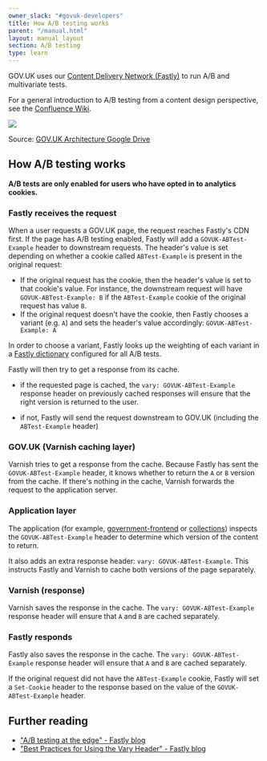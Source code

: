 ```yaml
---
owner_slack: "#govuk-developers"
title: How A/B testing works
parent: "/manual.html"
layout: manual_layout
section: A/B testing
type: learn
---
```


GOV.UK uses our [Content Delivery Network (Fastly)][cdn] to run A/B and multivariate tests.

For a general introduction to A/B testing from a content design perspective, see the [Confluence Wiki](https://bit.ly/AB-testing-GOVUK).

[cdn]: https://docs.publishing.service.gov.uk/manual/cdn.html

![](https://docs.google.com/drawings/d/e/2PACX-1vR67bcDfNDaa4buyKGKQev0xUsjcD9RzjNCjWGhr0HJtXRmSNaltPJotXjwmKUmZj0ZH_B2xAymEYbV/pub?w=1330&h=517)

Source: [GOV.UK Architecture Google Drive](https://docs.google.com/drawings/d/1rx4brKZBzj-9q3evkiUw2MbqwqTYWkc0Lku6u3cLXqU/edit)

## How A/B testing works

**A/B tests are only enabled for users who have opted in to analytics cookies.**

### Fastly receives the request

When a user requests a GOV.UK page, the request reaches Fastly's CDN first. If the page has A/B testing enabled, Fastly will add a `GOVUK-ABTest-Example` header to downstream requests. The header's value is set depending on whether a cookie called `ABTest-Example` is present in the original request:

- If the original request has the cookie, then the header's value is set to that cookie's value. For instance, the downstream request will have `GOVUK-ABTest-Example: B` if the `ABTest-Example` cookie of the original request has value `B`.
- If the original request doesn't have the cookie, then Fastly chooses a variant (e.g. `A`) and sets the header's value accordingly: `GOVUK-ABTest-Example: A`

In order to choose a variant, Fastly looks up the weighting of each variant in a [Fastly dictionary][dicts] configured for all A/B tests.

Fastly will then try to get a response from its cache.

- if the requested page is cached, the `vary: GOVUK-ABTest-Example` response header on previously cached responses will ensure that the right version is returned to the user.

- if not, Fastly will send the request downstream to GOV.UK (including the `ABTest-Example` header)

[dicts]: https://docs.fastly.com/guides/edge-dictionaries/

### GOV.UK (Varnish caching layer)

Varnish tries to get a response from the cache. Because Fastly has sent the `GOVUK-ABTest-Example` header, it knows whether to return the `A` or `B` version from the cache. If there's nothing in the cache, Varnish forwards the request to the application server.

### Application layer

The application (for example, [government-frontend](/repos/government-frontend.html) or [collections](/repos/collections.html)) inspects the `GOVUK-ABTest-Example` header to determine which version of the content to return.

It also adds an extra response header: `vary: GOVUK-ABTest-Example`. This instructs Fastly and Varnish to cache both versions of the page separately.

### Varnish (response)

Varnish saves the response in the cache. The `vary: GOVUK-ABTest-Example` response header will ensure that `A` and `B` are cached separately.

### Fastly responds

Fastly also saves the response in the cache. The `vary: GOVUK-ABTest-Example` response header will ensure that `A` and `B` are cached separately.

If the original request did not have the `ABTest-Example` cookie, Fastly will set a `Set-Cookie` header to the response based on the value of the `GOVUK-ABTest-Example` header.

## Further reading

- ["A/B testing at the edge" - Fastly blog](https://www.fastly.com/blog/ab-testing-edge)
- ["Best Practices for Using the Vary Header" - Fastly blog](https://www.fastly.com/blog/best-practices-for-using-the-vary-header)

[fastly]: https://www.fastly.com/
[pass-folder]: https://github.com/alphagov/govuk-secrets/tree/master/pass
